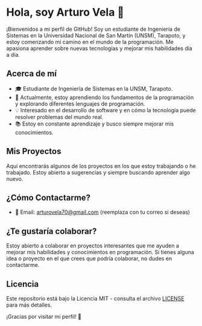# Hola, soy Arturo Vela 👋

¡Bienvenidos a mi perfil de GitHub! Soy un estudiante de Ingeniería de Sistemas en la Universidad Nacional de San Martín (UNSM), Tarapoto, y estoy comenzando mi camino en el mundo de la programación. Me apasiona aprender sobre nuevas tecnologías y mejorar mis habilidades día a día.

## Acerca de mí

- 🎓 Estudiante de Ingeniería de Sistemas en la UNSM, Tarapoto.
- 🌱 Actualmente, estoy aprendiendo los fundamentos de la programación y explorando diferentes lenguajes de programación.
- 💡 Interesado en el desarrollo de software y en cómo la tecnología puede resolver problemas del mundo real.
- 📚 Estoy en constante aprendizaje y busco siempre mejorar mis conocimientos.

## Mis Proyectos

Aquí encontrarás algunos de los proyectos en los que estoy trabajando o he trabajado. Estoy abierto a sugerencias y siempre buscando aprender algo nuevo.

## ¿Cómo Contactarme?

- 📧 Email: arturovela70@gmail.com (reemplaza con tu correo si deseas)

## ¿Te gustaría colaborar?

Estoy abierto a colaborar en proyectos interesantes que me ayuden a mejorar mis habilidades y conocimientos en programación. Si tienes alguna idea o proyecto en el que crees que podría colaborar, no dudes en contactarme.

## Licencia

Este repositorio está bajo la Licencia MIT - consulta el archivo [LICENSE](LICENSE) para más detalles.

¡Gracias por visitar mi perfil! 🚀
